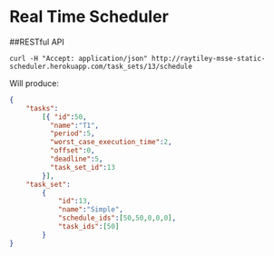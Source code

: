 # Real Time Scheduler

##RESTful API

```terminal
curl -H "Accept: application/json" http://raytiley-msse-static-scheduler.herokuapp.com/task_sets/13/schedule
```
Will produce:

```json
{
	"tasks":
		[{ "id":50,
		  "name":"T1",
		  "period":5,
		  "worst_case_execution_time":2,
		  "offset":0,
		  "deadline":5,
		  "task_set_id":13
		}],
	"task_set":
		{ 
			"id":13,
			"name":"Simple",
			"schedule_ids":[50,50,0,0,0],
			"task_ids":[50]
		}
}
```
